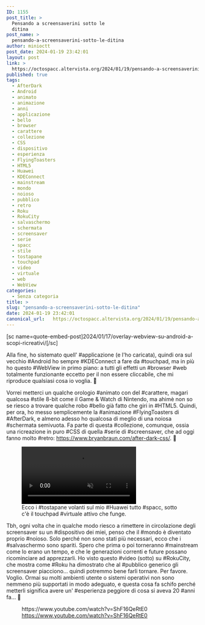 ```yaml
---
ID: 1155
post_title: >
  Pensando a screensaverini sotto le
  ditina
post_name: >
  pensando-a-screensaverini-sotto-le-ditina
author: minioctt
post_date: 2024-01-19 23:42:01
layout: post
link: >
  https://octospacc.altervista.org/2024/01/19/pensando-a-screensaverini-sotto-le-ditina/
published: true
tags:
  - AfterDark
  - Android
  - animato
  - animazione
  - anni
  - applicazione
  - bello
  - browser
  - carattere
  - collezione
  - CSS
  - dispositivo
  - esperienza
  - FlyingToasters
  - HTML5
  - Huawei
  - KDEConnect
  - mainstream
  - mondo
  - noioso
  - pubblico
  - retro
  - Roku
  - RokuCity
  - salvaschermo
  - schermata
  - screensaver
  - serie
  - spacc
  - stile
  - tostapane
  - touchpad
  - video
  - virtuale
  - web
  - WebView
categories:
  - Senza categoria
title: >
slug: "pensando-a-screensaverini-sotto-le-ditina"
date: 2024-01-19 23:42:01
canonical_url:   https://octospacc.altervista.org/2024/01/19/pensando-a-screensaverini-sotto-le-ditina/
---
```

<!-- wp:paragraph -->
<p markdown="1">[sc name=quote-embed-post]2024/01/17/overlay-webview-su-android-a-scopi-ricreativi/[/sc]</p>
<!-- /wp:paragraph -->

<!-- wp:paragraph -->
<p markdown="1">Alla fine, ho sistemato quell' #applicazione (e l'ho caricata), quindi ora sul vecchio #Android ho sempre #KDEConnect a fare da #touchpad, ma in più ho questo #WebView in primo piano: a tutti gli effetti un #browser #web totalmente funzionante eccetto per il non essere cliccabile, che mi riproduce qualsiasi cosa io voglia. 🤭️</p>
<!-- /wp:paragraph -->

<!-- wp:paragraph -->
<p markdown="1">Vorrei metterci un qualche orologio #animato con del #carattere, magari qualcosa #stile 8-bit come il Game &amp; Watch di Nintendo, ma ahimè non so se riesco a trovare qualche robo #bello già fatto che giri in #HTML5. Quindi, per ora, ho messo semplicemente la #animazione #FlyingToasters di #AfterDark, e almeno adesso ho qualcosa di meglio di una noiosa #schermata semivuota. Fa parte di questa #collezione, comunque, ossia una ricreazione in puro #CSS di quella #serie di #screensaver, che ad oggi fanno molto #retro: <a href="https://www.bryanbraun.com/after-dark-css/">https://www.bryanbraun.com/after-dark-css/</a>. 💌️</p>
<!-- /wp:paragraph -->

<!-- wp:paragraph -->
<p markdown="1"></p>
<!-- /wp:paragraph -->

<!-- wp:video {"id":1156} -->
<figure class="wp-block-video"><video controls muted src="https://octospacc.github.io/microblog-mirror/assets/uploads/2024/01/VID_2024-01-19-23-20-17-561.mp4"></video><figcaption class="wp-element-caption">Ecco i #tostapane volanti sul mio #Huawei tutto #spacc, sotto c'è il touchpad #virtuale attivo che funge.</figcaption></figure>
<!-- /wp:video -->

<!-- wp:paragraph -->
<p markdown="1"></p>
<!-- /wp:paragraph -->

<!-- wp:paragraph -->
<p markdown="1">Tbh, ogni volta che in qualche modo riesco a rimettere in circolazione degli screensaver su un #dispositivo dei miei, penso che il #mondo è diventato proprio #noioso. Solo perché non sono stati più necessari, ecco che i #salvaschermo sono spariti. Spero che prima o poi torneranno #mainstream come lo erano un tempo, e che le generazioni correnti e future possano ricominciare ad apprezzarli. Ho visto questo #video (sotto) su #RokuCity, che mostra come #Roku ha dimostrato che al #pubblico generico gli screensaver piacciono... quindi potremmo bene farli tornare. Per favore. Voglio. Ormai su molti ambienti utente o sistemi operativi non sono nemmeno più supportati in modo adeguato, e questa cosa fa schifo perché metterli significa avere un' #esperienza peggiore di cosa si aveva 20 #anni fa... 🙏️</p>
<!-- /wp:paragraph -->

<!-- wp:paragraph -->
<p markdown="1"></p>
<!-- /wp:paragraph -->

<!-- wp:embed {"url":"https://www.youtube.com/watch?v=ShF16QeRtE0","type":"video","providerNameSlug":"youtube","responsive":true,"className":"wp-embed-aspect-16-9 wp-has-aspect-ratio"} -->
<figure class="wp-block-embed is-type-video is-provider-youtube wp-block-embed-youtube wp-embed-aspect-16-9 wp-has-aspect-ratio"><div class="wp-block-embed__wrapper">
https://www.youtube.com/watch?v=ShF16QeRtE0
</div><figcaption class="wp-element-caption"><a href="https://www.youtube.com/watch?v=ShF16QeRtE0">https://www.youtube.com/watch?v=ShF16QeRtE0</a></figcaption></figure>
<!-- /wp:embed -->